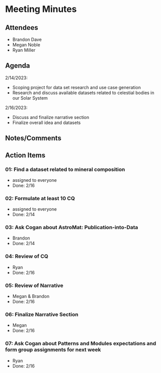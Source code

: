 # Meeting Minutes

##  Attendees
* Brandon Dave
* Megan Noble
* Ryan Miller 

##  Agenda
2/14/2023:
- Scoping project for data set research and use case generation  
- Research and discuss available datasets related to celestial bodies in our Solar System 

2/16/2023:
- Discuss and finalize narrative section 
- Finalize overall idea and datasets

##  Notes/Comments

##  Action Items
###  01:  Find a dataset related to mineral composition
- assigned to everyone
- Done: 2/16

###  02:  Formulate at least 10 CQ
- assigned to everyone
- Done: 2/14

###  03:  Ask Cogan about AstroMat:  Publication-into-Data
- Brandon
- Done: 2/14

###  04:  Review of CQ
- Ryan
- Done: 2/16

###  05:  Review of Narrative
- Megan & Brandon
- Done: 2/16

###  06: Finalize Narrative Section
- Megan
- Done: 2/16

###  07: Ask Cogan about Patterns and Modules expectations and form group assignments for next week
- Ryan
- Done: 2/16
